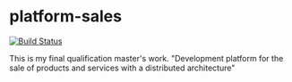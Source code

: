 # platform-sales

[![Build Status](https://travis-ci.org/Sergey34/platform-sales.svg?branch=dev)](https://travis-ci.org/Sergey34/platform-sales)

This is my final qualification master's work. 
"Development platform for the sale of products and services with a distributed architecture"
